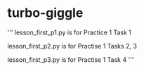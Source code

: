 # turbo-giggle

'''
lesson_first_p1.py is for Practice 1 Task 1

lesson_first_p2.py is for Practise 1 Tasks 2, 3

lesson_first_p3.py is for Practise 1 Task 4
'''
